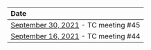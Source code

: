 |Date|
|:----|
|[September 30, 2021](https://www.oasis-open.org/apps/org/workgroup/sarif/download.php/69055/latest/agenda_20210930.html) - TC meeting #45|
|[September 16, 2021](https://www.oasis-open.org/apps/org/workgroup/sarif/download.php/69055/latest/agenda_20210916.html) - TC meeting #44|